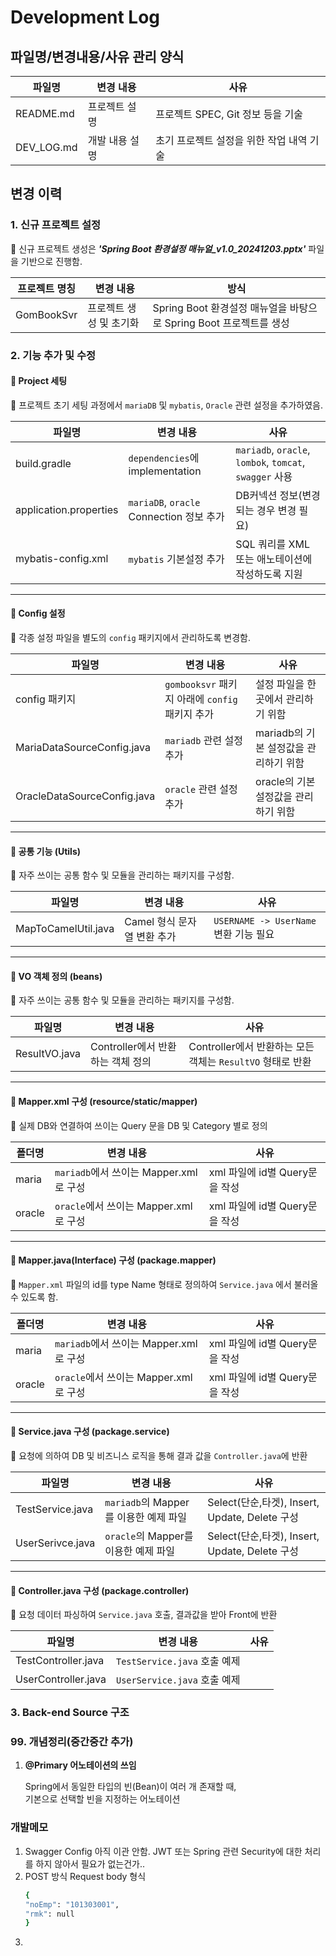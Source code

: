 # Development Log

## 파일명/변경내용/사유 관리 양식
| 파일명        | 변경 내용     | 사유                                      |
|------------|-----------|-----------------------------------------|
| README.md  | 프로젝트 설명 | 프로젝트 SPEC, Git 정보 등을 기술                 |
| DEV_LOG.md | 개발 내용 설명  | 초기 프로젝트 설정을 위한 작업 내역 기술                 |

## 변경 이력

### 1. 신규 프로젝트 설정
📌 신규 프로젝트 생성은 **_'Spring Boot 환경설정 매뉴얼_v1.0_20241203.pptx'_** 파일을 기반으로 진행함.

| 프로젝트 명칭    | 변경 내용                    | 방식                                                        |
|------------|-----------------------------|-----------------------------------------------------------|
| GomBookSvr | 프로젝트 생성 및 초기화      | Spring Boot 환경설정 매뉴얼을 바탕으로 Spring Boot 프로젝트를 생성  |

### 2. 기능 추가 및 수정

#### 📂 **Project 세팅**
📌 프로젝트 초기 세팅 과정에서 `mariaDB` 및 `mybatis`, `Oracle` 관련 설정을 추가하였음.

| 파일명                  | 변경 내용                                | 사유                                                      |
|----------------------|--------------------------------------|---------------------------------------------------------|
| build.gradle         | `dependencies`에 implementation       | `mariadb`, `oracle`, `lombok`, `tomcat`, `swagger` 사용   |
| application.properties | `mariaDB`, `oracle` Connection 정보 추가 | DB커넥션 정보(변경되는 경우 변경 필요)                      |
| mybatis-config.xml   | `mybatis` 기본설정 추가                    | SQL 쿼리를 XML 또는 애노테이션에 작성하도록 지원              |

---

#### 📂 **Config 설정**
📌 각종 설정 파일을 별도의 `config` 패키지에서 관리하도록 변경함.

| 파일명                         | 변경 내용                                | 사유                       |
|-----------------------------|--------------------------------------|--------------------------|
| config 패키지                  | `gombooksvr` 패키지 아래에 `config` 패키지 추가 | 설정 파일을 한 곳에서 관리하기 위함     |
| MariaDataSourceConfig.java  | `mariadb` 관련 설정 추가                   | mariadb의 기본 설정값을 관리하기 위함 |
| OracleDataSourceConfig.java | `oracle` 관련 설정 추가                    | oracle의 기본 설정값을 관리하기 위함  |

---

#### 📂 **공통 기능 (Utils)**
📌 자주 쓰이는 공통 함수 및 모듈을 관리하는 패키지를 구성함.

| 파일명                  | 변경 내용                          | 사유                                         |
|----------------------|-------------------------------|--------------------------------------------|
| MapToCamelUtil.java  | Camel 형식 문자열 변환 추가         | `USERNAME -> UserName` 변환 기능 필요        |

---

#### 📂 **VO 객체 정의 (beans)**
📌 자주 쓰이는 공통 함수 및 모듈을 관리하는 패키지를 구성함.

| 파일명           | 변경 내용                         | 사유                                                         |
|---------------|-------------------------------|-----------------------------------------------------------|
| ResultVO.java | Controller에서 반환하는 객체 정의  | Controller에서 반환하는 모든 객체는 `ResultVO` 형태로 반환                 |

---

#### 📂 **Mapper.xml 구성 (resource/static/mapper)**
📌 실제 DB와 연결하여 쓰이는 Query 문을 DB 및 Category 별로 정의 

| 폴더명    | 변경 내용                               | 사유                                                               |
|--------|-------------------------------------|-------------------------------------------------------------|
| maria  | `mariadb`에서 쓰이는 Mapper.xml로 구성      | xml 파일에 id별 Query문을 작성 |
| oracle | `oracle`에서 쓰이는 Mapper.xml로 구성       | xml 파일에 id별 Query문을 작성 |

---

#### 📂 **Mapper.java(Interface) 구성 (package.mapper)**
📌 `Mapper.xml` 파일의 id를 type Name 형태로 정의하여 `Service.java` 에서 불러올 수 있도록 함.

| 폴더명    | 변경 내용                          | 사유                                                               |
|--------|--------------------------------|------------------------------------------------------------------|
| maria  | `mariadb`에서 쓰이는 Mapper.xml로 구성 | xml 파일에 id별 Query문을 작성 |
| oracle | `oracle`에서 쓰이는 Mapper.xml로 구성  | xml 파일에 id별 Query문을 작성 |

---

#### 📂 **Service.java 구성 (package.service)**
📌 요청에 의하여 DB 및 비즈니스 로직을 통해 결과 값을 `Controller.java`에 반환

| 파일명              | 변경 내용                        | 사유                                                       |
|------------------|------------------------------|----------------------------------------------------------------|
| TestService.java | `mariadb`의 Mapper를 이용한 예제 파일 | Select(단순,타겟), Insert, Update, Delete 구성 |
| UserSerivce.java | `oracle`의 Mapper를 이용한 예제 파일  | Select(단순,타겟), Insert, Update, Delete 구성              |

---

#### 📂 **Controller.java 구성 (package.controller)**
📌 요청 데이터 파싱하여 `Service.java` 호출, 결과값을 받아 Front에 반환

| 파일명                 | 변경 내용                     | 사유                                                            |
|---------------------|---------------------------|---------------------------------------------------------------|
| TestController.java | `TestService.java` 호출 예제  |  |
| UserController.java | `UserService.java` 호출 예제 |  |


### 3. Back-end Source 구조

### 99. 개념정리(중간중간 추가)
1. **@Primary 어노테이션의 쓰임**

    Spring에서 동일한 타입의 빈(Bean)이 여러 개 존재할 때,  
    기본으로 선택할 빈을 지정하는 어노테이션


### 개발메모

1. Swagger Config 아직 이관 안함.
    JWT 또는 Spring 관련 Security에 대한 처리를 하지 않아서 필요가 없는건가..
2. POST 방식 Request body 형식
   ```bash
   {
   "noEmp": "101303001",
   "rmk": null
   }

3. 